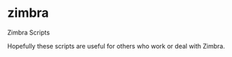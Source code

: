 # zimbra
Zimbra Scripts

Hopefully these scripts are useful for others who work or deal with Zimbra.
